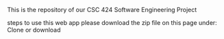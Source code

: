 This is the repository of our CSC 424 Software Engineering Project 

steps to use this web app
please download the zip file on this page under: Clone or download
